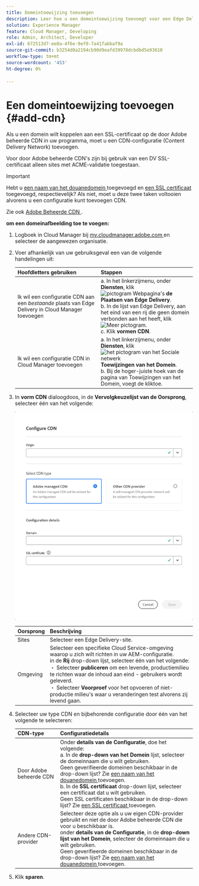 ```yaml
---
title: Domeintoewijzing toevoegen
description: Leer hoe u een domeintoewijzing toevoegt voor een Edge Delivery-site of een Cloud Manager-omgeving.
solution: Experience Manager
feature: Cloud Manager, Developing
role: Admin, Architect, Developer
exl-id: 672513d7-ee0a-4f6e-9ef0-7a41fabbaf9a
source-git-commit: b3254d0a2194cb90d9eafd39978dcbdbd5e93610
workflow-type: tm+mt
source-wordcount: '453'
ht-degree: 0%

---
```



# Een domeintoewijzing toevoegen {#add-cdn}

Als u een domein wilt koppelen aan een SSL-certificaat op de door Adobe beheerde CDN in uw programma, moet u een CDN-configuratie (Content Delivery Network) toevoegen.

Voor door Adobe beheerde CDN&#39;s zijn bij gebruik van een DV SSL-certificaat alleen sites met ACME-validatie toegestaan.

>[!IMPORTANT]
>
>Hebt u [ een naam van het douanedomein ](/help/implementing/cloud-manager/custom-domain-names/add-custom-domain-name.md) toegevoegd en [ een SSL certificaat ](/help/implementing/cloud-manager/managing-ssl-certifications/add-ssl-certificate.md) toegevoegd, respectievelijk? Als niet, moet u deze twee taken voltooien alvorens u een configuratie kunt toevoegen CDN.

Zie ook [ Adobe Beheerde CDN ](https://www.aem.live/docs/byo-cdn-adobe-managed).

**om een domeinafbeelding toe te voegen:**

1. Logboek in Cloud Manager bij [ my.cloudmanager.adobe.com ](https://my.cloudmanager.adobe.com/) en selecteer de aangewezen organisatie.

1. Voer afhankelijk van uw gebruiksgeval een van de volgende handelingen uit:

   | Hoofdletters gebruiken | Stappen |
   | --- | --- |
   | Ik wil een configuratie CDN aan een *bestaande* plaats van Edge Delivery in Cloud Manager toevoegen | a. In het linkerzijmenu, onder **Diensten**, klik ![ pictogram Webpagina&#39;s ](https://spectrum.adobe.com/static/icons/workflow_18/Smock_WebPages_18_N.svg) **de Plaatsen van Edge Delivery**.<br> b. In de lijst van Edge Delivery, aan het eind van een rij die geen domein verbonden aan het heeft, klik ![ Meer pictogram ](https://spectrum.adobe.com/static/icons/workflow_18/Smock_More_18_N.svg).<br> c. Klik **vormen CDN**. |
   | Ik wil een configuratie CDN in Cloud Manager toevoegen | a. In het linkerzijmenu, onder **Diensten**, klik ![ het pictogram van het Sociale netwerk ](https://spectrum.adobe.com/static/icons/workflow_18/Smock_SocialNetwork_18_N.svg) **Toewijzingen van het Domein**.<br> b. Bij de hoger-juiste hoek van de pagina van Toewijzingen van het Domein, voegt de klik **&#x200B;**&#x200B;toe. |

1. In **vorm CDN** dialoogdoos, in de **Vervolgkeuzelijst van de Oorsprong**, selecteer één van het volgende:

   ![ vorm CDN dialoogdoos ](/help/implementing/cloud-manager/assets/configure-cdn-dialog.png)

   | Oorsprong | Beschrijving |
   | --- | --- |
   | Sites | Selecteer een Edge Delivery-site. |
   | Omgeving | Selecteer een specifieke Cloud Service-omgeving waarop u zich wilt richten in uw AEM-configuratie.<br> in de **Rij** drop-down lijst, selecteer één van het volgende:<br>・ Selecteer **publiceren** om een levende, productiemilieu te richten waar de inhoud aan eind - gebruikers wordt geleverd.<br>・ Selecteer **Voorproef** voor het opvoeren of niet-productie milieu&#39;s waar u veranderingen test alvorens zij levend gaan. |

1. Selecteer uw type CDN en bijbehorende configuratie door één van het volgende te selecteren:

   | CDN-type | Configuratiedetails |
   | --- | --- |
   | Door Adobe beheerde CDN | Onder **details van de Configuratie**, doe het volgende:<br> a. In de **drop-down van het Domein** lijst, selecteer de domeinnaam die u wilt gebruiken.<br> Geen geverifieerde domeinen beschikbaar in de drop-down lijst? Zie [ een naam van het douanedomein ](/help/implementing/cloud-manager/custom-domain-names/add-custom-domain-name.md) toevoegen.<br> b. In de **SSL certificaat** drop-down lijst, selecteer een certificaat dat u wilt gebruiken.<br> Geen SSL certificaten beschikbaar in de drop-down lijst? Zie [ een SSL certificaat ](/help/implementing/cloud-manager/managing-ssl-certifications/add-ssl-certificate.md) toevoegen. |
   | Andere CDN-provider | Selecteer deze optie als u uw eigen CDN-provider gebruikt en niet de door Adobe beheerde CDN die voor u beschikbaar is.<br> onder **details van de Configuratie**, in de **drop-down lijst van het Domein**, selecteer de domeinnaam die u wilt gebruiken.<br> Geen geverifieerde domeinen beschikbaar in de drop-down lijst? Zie [ een naam van het douanedomein ](/help/implementing/cloud-manager/custom-domain-names/add-custom-domain-name.md) toevoegen. |

1. Klik **sparen**.
